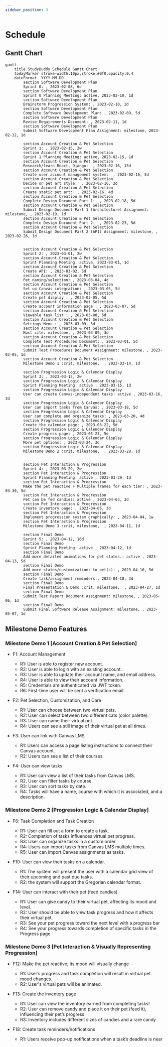 ```yaml
---
sidebar_position: 3
---
```


# Schedule

## Gantt Chart

```mermaid
gantt
    title StudyBuddy Schedule Gantt Chart
    todayMarker stroke-width:10px,stroke:#0f0,opacity:0.4
    dateFormat  YYYY-MM-DD
        section Software Development Plan
        Sprint 0: , 2023-02-08, 6d
        section Software Development Plan
        Sprint 0 Planning Meeting: active, 2023-02-10, 1d
        section Software Development Plan
        Brainstorm Progression System: , 2023-02-10, 2d
        section Software Development Plan
        Complete Software Development Plan: , 2023-02-09, 5d
        section Software Development Plan
        Revise Requirements Document: , 2023-02-11, 1d
        section Software Development Plan
        Submit Software Development Plan Assignment: milestone, 2023-02-12, 1d

        section Account Creation & Pet Selection
        Sprint 1: , 2023-02-15, 2w
        section Account Creation & Pet Selection
        Sprint 1 Planning Meeting: active, 2023-02-15, 1d
        section Account Creation & Pet Selection
        Research/learn React, Django:  , 2023-02-16, 13d
        section Account Creation & Pet Selection
        Create user account management system:  , 2023-02-16, 5d
        section Account Creation & Pet Selection
        Decide on pet art style:  , 2023-02-16, 2d
        section Account Creation & Pet Selection
        Create static pet art:  , 2023-02-16, 4d
        section Account Creation & Pet Selection
        Complete Design Document Part 1:  , 2023-02-18, 5d
        section Account Creation & Pet Selection
        Submit Design Document Part 1 (Architecture) Assignment: milestone, , 2023-02-19, 1d
        section Account Creation & Pet Selection
        Complete Design Document Part 2:  , 2023-02-23, 5d
        section Account Creation & Pet Selection
        Submit Design Document Part 2 (API) Assignment: milestone, , 2023-02-26, 1d

        
        section Account Creation & Pet Selection
        Sprint 2: , 2023-03-01, 2w
        section Account Creation & Pet Selection
        Sprint Planning Meeting: active, 2023-03-01, 1d
        section Account Creation & Pet Selection
        Create API: , 2023-03-02, 5d
        section Account Creation & Pet Selection
        Pet naming/selection: , 2023-03-04, 4d
        section Account Creation & Pet Selection
        Set up Canvas integration: , 2023-03-05, 5d
        section Account Creation & Pet Selection
        Create pet display : , 2023-03-05, 5d
        section Account Creation & Pet Selection
        Create account information page : , 2023-03-07, 5d
        section Account Creation & Pet Selection
        Viewable task list : , 2023-03-08, 5d
        section Account Creation & Pet Selection
        Settings Menu : , 2023-03-09, 3d
        section Account Creation & Pet Selection
        Host site: milestone, , 2023-03-09, 3d
        section Account Creation & Pet Selection
        Complete Test Procedures Document: , 2023-03-01, 5d
        section Account Creation & Pet Selection
        Submit Test Procedures Document Assignment: milestone, , 2023-03-05, 1d
        section Account Creation & Pet Selection
        Milestone Demo 1 :crit, milestone,  , 2023-03-14, 1d

        section Progression Logic & Calendar Display
        Sprint 3: , 2023-03-15, 2w
        section Progression Logic & Calendar Display
        Sprint Planning Meeting: active , 2023-03-15, 1d
        section Progression Logic & Calendar Display
        User can create Canvas-independent tasks: active , 2023-03-16, 3d
        section Progression Logic & Calendar Display
        User can import tasks from Canvas: , 2023-03-18, 5d
        section Progression Logic & Calendar Display
        User can complete and organize tasks: , 2023-03-20, 4d
        section Progression Logic & Calendar Display
        Create the calendar page: , 2023-03-22, 5d
        section Progression Logic & Calendar Display
        Create progress page: , 2023-03-23, 5d
        section Progression Logic & Calendar Display
        More pet options: , 2023-03-24, 3d
        section Progression Logic & Calendar Display
        Milestone Demo 2 :crit, milestone,  , 2023-03-28, 1d

        
        section Pet Interaction & Progression
        Sprint 4: , 2023-03-29, 2w
        section Pet Interaction & Progression
        Sprint Planning Meeting: active , 2023-03-29, 1d
        section Pet Interaction & Progression
        Make the pet reactive + Multiple frames for each tier: , 2023-03-30, 5d
        section Pet Interaction & Progression
        Pet can be fed candies: active , 2023-04-03, 2d
        section Pet Interaction & Progression
        Create inventory page: , 2023-04-05, 3d
        section Pet Interaction & Progression
        Implement progression system graphically: , 2023-04-04, 1w
        section Pet Interaction & Progression
        Milestone Demo 3 :crit, milestone,  , 2023-04-11, 1d

        section Final Demo
        Sprint 5: , 2023-04-12, 16d
        section Final Demo
        Sprint Planning Meeting: active , 2023-04-12, 1d
        section Final Demo
        Add more detailed animations for pet states.: active , 2023-04-13, 5d
        section Final Demo
        Add more states/customizations to pet(s): , 2023-04-16, 5d
        section Final Demo
        Create task/assignment reminders:, 2023-04-18, 3d
        section Final Demo
        Final Presentation & Demo :crit, milestone,  , 2023-04-27, 1d
        section Final Demo
        Submit Test Report Document Assignment: milestone, , 2023-05-06, 1d
        section Final Demo
        Submit Final Software Release Assignment: milestone, , 2023-05-07, 1d
```
## Milestone Demo Features

### Milestone Demo 1 [Account Creation & Pet Selection]

- F1: Account Management
    - R1: User is able to register new account.
    - R2: User is able to login with an existing account.
    - R3: User is able to update their account name, and email address.
    - R4: User is able to view their account information.
    - R5: Credentials are authenticated via JWT token.
    - R6: First-time user will be sent a verification email.

- F2: Pet Selection, Customization, and Care
    - R1: User can choose between two virtual pets.
    - R2: User can select between two different cats (color palette).
    - R3: User can name their virtual pet.
    - R4: Users can see a still image of their virtual pet at all times.

- F3: User can link with Canvas LMS
    - R1: Users can access a page listing instructions to connect their Canvas account.
    - R2: Users can see a list of their courses.

- F4: User can view tasks
    - R1: User can view a list of their tasks from Canvas LMS.
    - R2. User can filter tasks by course.
    - R3: User can sort tasks by date.
    - R4: Tasks will have a name, course with which it is associated, and a description.


### Milestone Demo 2 [Progression Logic & Calendar Display]

- F6: Task Completion and Task Creation
    - R1: User can fill out a form to create a task.
    - R2: Completion of tasks influences virtual pet progress.
    - R3: User can organize tasks in a custom order.
    - R4: Users can import tasks from Canvas LMS multiple times.
    - R5: User can import Canvas assignments as tasks.

- F10: User can view their tasks on a calendar.
    - R1: The system will present the user with a calendar grid view of their upcoming and past due tasks.
    - R2: the system will support the Gregorian calendar format.

- F14: User can interact with their pet (feed candies)
    - R1: User can give candy to their virtual pet, affecting its mood and level.
    - R2: User should be able to view task progress and how it affects their virtual pet.
    - R3: See your pet progress toward the next level with a progress bar
    - R4: See your progress towards completion of specific tasks in the Progress page

### Milestone Demo 3 [Pet Interaction & Visually Representing Progression]

- F12: Make the pet reactive; its mood will visually change
    - R1: User’s progress and task completion will result in virtual pet mood changes.
    - R2: User's virtual pets will be animated.

- F13: Create the inventory page
    - R1: User can view the inventory earned from completing tasks!
    - R2: User can remove candy and place it on their pet (feed it), influencing their pet’s progress
    - R3: Inventory includes different sizes of candies and a rare candy

- F18: Create task reminders/notifications
    - R1: Users receive pop-up notifications when a task’s deadline is near

